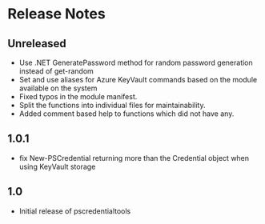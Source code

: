 # Release Notes

## Unreleased

- Use .NET GeneratePassword method for random password generation instead of get-random
- Set and use aliases for Azure KeyVault commands based on the module available on the system
- Fixed typos in the module manifest.
- Split the functions into individual files for maintainability.
- Added comment based help to functions which did not have any.

## 1.0.1

- fix New-PSCredential returning more than the Credential object when using KeyVault storage

## 1.0

- Initial release of pscredentialtools
